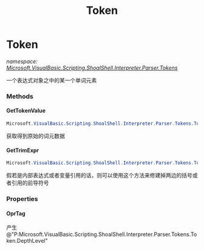 ﻿---
title: Token
---

# Token
_namespace: [Microsoft.VisualBasic.Scripting.ShoalShell.Interpreter.Parser.Tokens](N-Microsoft.VisualBasic.Scripting.ShoalShell.Interpreter.Parser.Tokens.html)_

一个表达式对象之中的某一个单词元素

### Methods

#### GetTokenValue
```csharp
Microsoft.VisualBasic.Scripting.ShoalShell.Interpreter.Parser.Tokens.Token.GetTokenValue
```
获取得到原始的词元数据

#### GetTrimExpr
```csharp
Microsoft.VisualBasic.Scripting.ShoalShell.Interpreter.Parser.Tokens.Token.GetTrimExpr
```
假若是内部表达式或者变量引用的话，则可以使用这个方法来修建掉两边的括号或者引用的前导符号



### Properties

#### OprTag
产生@"P:Microsoft.VisualBasic.Scripting.ShoalShell.Interpreter.Parser.Tokens.Token.DepthLevel"

